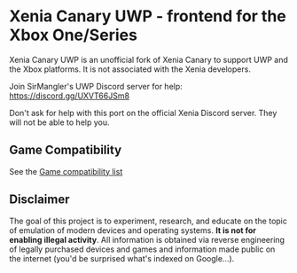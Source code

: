 # Xenia Canary UWP - frontend for the Xbox One/Series

Xenia Canary UWP is an unofficial fork of Xenia Canary to support UWP and the Xbox platforms. It is not associated with the Xenia developers.

Join SirMangler's UWP Discord server for help: https://discord.gg/UXVT66JSm8

Don't ask for help with this port on the official Xenia Discord server. They will not be able to help you.

## Game Compatibility

See the [Game compatibility list](https://docs.google.com/spreadsheets/d/19wHZmKcs_Mdibj8CM_M4tMB9bSidx6Se3tCLTPobuk4/edit?usp=sharing)

## Disclaimer

The goal of this project is to experiment, research, and educate on the topic
of emulation of modern devices and operating systems. **It is not for enabling
illegal activity**. All information is obtained via reverse engineering of
legally purchased devices and games and information made public on the internet
(you'd be surprised what's indexed on Google...).
